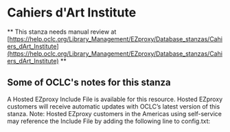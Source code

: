 # Cahiers d'Art Institute
** This stanza needs manual review at [https://help.oclc.org/Library_Management/EZproxy/Database_stanzas/Cahiers_dArt_Institute](https://help.oclc.org/Library_Management/EZproxy/Database_stanzas/Cahiers_dArt_Institute) **

## Some of OCLC's notes for this stanza

A Hosted EZproxy Include File is available for this resource. Hosted EZproxy customers will receive automatic updates with OCLC&rsquo;s latest version of this stanza. Note: Hosted EZproxy customers in the Americas using self-service may reference the Include File by adding the following line to config.txt:

&nbsp;
